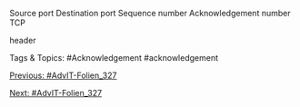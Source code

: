 Source port Destination port
Sequence number
Acknowledgement number
TCP
header

   Tags & Topics:
   #Acknowledgement
   #acknowledgement

[Previous: #AdvIT-Folien_327](AdvIT-Folien_327.md)

[Next: #AdvIT-Folien_327](AdvIT-Folien_327.md)